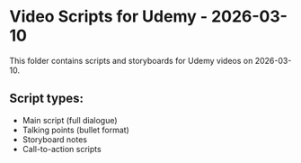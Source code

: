 # Video Scripts for Udemy - 2026-03-10

This folder contains scripts and storyboards for Udemy videos on 2026-03-10.

## Script types:
- Main script (full dialogue)
- Talking points (bullet format)
- Storyboard notes
- Call-to-action scripts
